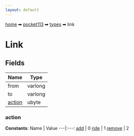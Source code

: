 ```yaml
---
layout: default
---
```


[home](/) ➡ [pocket113](/protocol/pocket113) ➡ [types](/protocol/pocket113/types) ➡ link

# Link

## Fields

Name | Type
---|---
from | varlong
to | varlong
[action](#action) | ubyte

### action

**Constants**:
Name | Value
---|:---:
[add](action_add) | 0
[ride](action_ride) | 1
[remove](action_remove) | 2

